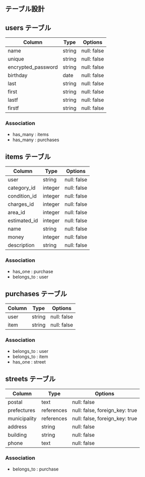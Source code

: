 ## テーブル設計

## users テーブル

| Column             | Type   | Options     |
| ------------------ | ------ | ----------- |
| name               | string | null: false |
| unique             | string | null: false |
| encrypted_password | string | null: false |
| birthday           | date   | null: false |
| last               | string | null: false |
| first              | string | null: false |
| lastf              | string | null: false |
| firstf             | string | null: false |

### Association
 
- has_many : items
- has_many : purchases

## items テーブル

| Column         | Type    | Options     |
| -------------- | ------- | ----------- |
| user           | string  | null: false |
| category_id    | integer | null: false |
| condition_id   | integer | null: false |
| charges_id     | integer | null: false |
| area_id        | integer | null: false |
| estimated_id   | integer | null: false |
| name           | string  | null: false | 
| money          | integer | null: false |
| description    | string  | null: false |

### Association
 
- has_one : purchase
- belongs_to : user

## purchases テーブル

| Column     | Type   | Options     |
| ---------- | ------ | ----------- |
| user       | string | null: false |
| item       | string | null: false |

### Association
 
- belongs_to : user
- belongs_to : item
- has_one : street

## streets テーブル

| Column       | Type       | Options                        |
| ----------   | ---------- | ------------------------------ |
| postal       | text       | null: false                    |
| prefectures  | references | null: false, foreign_key: true |
| municipality | references | null: false, foreign_key: true |
| address      | string     | null: false                    |
| building     | string     | null: false                    |
| phone        | text       | null: false                    |

### Association
 
- belongs_to : purchase